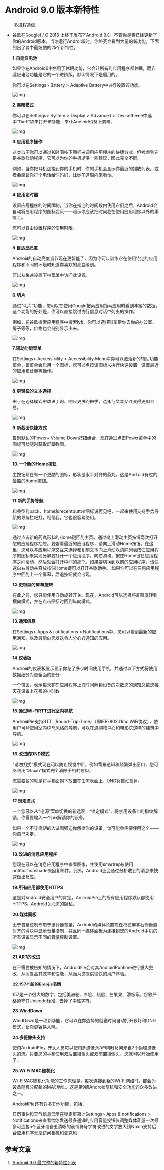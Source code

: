 # Android 9.0 版本新特性
　　多进程通信

- 谷歌在GoogleI / O 2018 上终于发布了Android 9.0。不管你是否已经更新了你的Android版本，当你运行Android9时，你终究会看到大量的新功能，下面列出了其中最炫酷的25个新特性。

  **1.自适应电池**

  如果你在Android6中使用了休眠功能，它会让所有的应用程序都休眠，而自适应电池功能是它的一个进阶版，默认情况下是启用的。

  你可以在Settings> Battery > Adaptive Battery中进行设置该功能。

  ![img](https://ss2.baidu.com/6ONYsjip0QIZ8tyhnq/it/u=4198353896,3493640725&fm=173&app=25&f=JPEG?w=335&h=596&s=00005D3203064D4B48D524DA0000A0B3)

  **2.黑暗模式**

  你可以在Settings> System > Display > Advanced > Devicetheme中选中“Dark“项来打开该功能，来让Android设备上变暗。

  ![img](https://ss0.baidu.com/6ONWsjip0QIZ8tyhnq/it/u=2872880076,4294717473&fm=173&app=25&f=JPEG?w=620&h=410&s=409A6C3261A55F1FCBDCF5CA0000A0B3)

  **3.应用程序操作**

  这类似于你可以通过长时间按下图标来调用应用程序的快捷方式，但考虑到它是谷歌启动程序，它可以为你的手机提供一些建议，因此完全不同。

  例如，当你把耳机连接到你的手机时，你的手机会显示你最近的播放列表。或者会建议你打个电话给你妈妈，让她在这周内来看你。

  ![img](https://ss1.baidu.com/6ONXsjip0QIZ8tyhnq/it/u=3578745262,1571602384&fm=173&app=25&f=JPEG?w=640&h=478&s=439AEA2B42A270A618340CD50100D0E2)

  **4.应用定时器**

  设置应用程序的时间限制，当你在指定的时间段内使用它们之后，Android会自动将应用程序的图标变灰——暗示你应该把时间花在使用应用程序以外的事情上。

  您可以自由设置程序的使用时限。

  ![img](https://ss1.baidu.com/6ONXsjip0QIZ8tyhnq/it/u=28390156,249491682&fm=173&app=25&f=JPEG?w=640&h=427&s=092A5D3255A5DF1F18D9B4CB0000A0B1)

  **5.自适应亮度**

  Android的自动亮度调节现在更智能了，因为你可以训练它在使用特定的应用程序和不同的环境时知道你喜欢的亮度级别。

  可以从快速设置下拉菜单中访问此设置。

  ![img](https://ss2.baidu.com/6ONYsjip0QIZ8tyhnq/it/u=3309734039,3651386399&fm=173&app=25&f=JPEG?w=335&h=596&s=A92A5D320F1A54494EFC40D80000D0B3)

  **6.切片**

  通过“切片”功能，您可以在使用Google搜索应用搜索应用时看到丰富的数据。这个功能的好处是，你可以直接跳过执行信息对话中列出的操作。

  例如，在谷歌搜索应用程序中搜索lyft，你可以选择叫车带你去你的办公室、房子等等，价格也会分别显示出来。

  ![img](https://ss0.baidu.com/6ONWsjip0QIZ8tyhnq/it/u=3118696503,2646969557&fm=173&app=25&f=JPEG?w=436&h=400&s=4890ED1244B6FF8826FDA1DE010050A0)

  **7.辅助功能菜单**

  在Settings> Accessibility > Accessibility Menu中你可以激活新的辅助功能菜单，该菜单会启用一个图标，您可以点按该图标以执行快速设置，设置最近的应用和音量等操作。

  ![img](https://ss0.baidu.com/6ONWsjip0QIZ8tyhnq/it/u=544823928,1172316625&fm=173&app=25&f=JPEG?w=335&h=596&s=84DAED321F0A604F4C65E4DA000080B2)

  **8.更轻松的文本选择**

  由于在选择模式中改进了的、响应更快的把手，选择与文本交互变得更加容易。

  ![img](https://ss0.baidu.com/6ONWsjip0QIZ8tyhnq/it/u=3308848146,395064007&fm=173&app=25&f=JPEG?w=640&h=337&s=0EAA7C231DD85CC8065D98DB000080B1)

  **9.新截图快捷方式**

  告别默认的Power+ Volume Down按钮组合，现在通过点击Power菜单中的图标可以随时获取屏幕截图。

  ![img](https://ss0.baidu.com/6ONWsjip0QIZ8tyhnq/it/u=4264737075,4216632886&fm=173&app=25&f=JPEG?w=640&h=375&s=8DE2FF020384B4ABD230855A01009093)

  **10.一个新的Home按钮**

  主按钮现在有一个更酷的图标，形状是水平对齐的药丸。这是Android有过的最酷的Home按钮。

  ![img](https://ss0.baidu.com/6ONWsjip0QIZ8tyhnq/it/u=1416055452,1295009313&fm=173&app=25&f=JPEG?w=640&h=360&s=03B656841C55DC8C435D8DDA030030B2)

  **11.新的手势导航**

  和典型的back、home和recentbutton图标说再见吧，一起来使用支持手势导航的导航栏吧打，相信我，它也很容易使用。

  ![img](https://ss2.baidu.com/6ONYsjip0QIZ8tyhnq/it/u=2660403026,3393389169&fm=173&app=25&f=JPEG?w=640&h=376&s=082A5D321925601B4844D4CA000070B0)

  通过点击新的药丸形状的Home键回到主页。通过向上滑动主页按钮两次打开您的应用程序抽屉。要查看最近的应用程序，请向上滑动Home按钮。在这里，您可以与应用程序交互来选择和复制文本向上滑动以清除列表按住应用程序的图标来实现分屏要打开一个应用程序，向右滑动，按住Home键在应用程序之间滚动，然后就会打开中间的那个。如果要切换到以前的应用程序，请快速向右滑动并释放按住Home键可以打开谷歌助手。.如果你可以在任何应用程序中回到上一个屏幕，后退按钮就会出现。

  **12.更容易的屏幕旋转**

  在此之前，您只能使用自动旋转开关。现在，Android可以选择将屏幕旋转到横向模式，并在点击图标时回到纵向模式。

  ![img](https://ss2.baidu.com/6ONYsjip0QIZ8tyhnq/it/u=1090783892,452287967&fm=173&app=25&f=JPEG?w=640&h=360&s=B0A780BA1734458A80EC2DD80200D0B2)

  **13.通知信息**

  在Settings> Apps & notifications > Notifications中，您可以看到最新的应用通知，以及最能向您发送令人分心的通知的应用。

  ![img](https://ss2.baidu.com/6ONYsjip0QIZ8tyhnq/it/u=774256976,1373867905&fm=173&app=25&f=JPEG?w=335&h=596&s=001A44324F1344431C6D21DA000080B3)

  **14.仪表板**

  Android的仪表板显示显示你花了多少时间使用手机，并通过以下方式将使用数据细分为更全面的部分:

  一个饼图，表示每天花在应用程序上的时间解锁设备的次数您的通知总数您每天在设备上花费的小时数

  ![img](https://ss0.baidu.com/6ONWsjip0QIZ8tyhnq/it/u=2955307473,759217629&fm=173&app=25&f=JPEG?w=640&h=427&s=80534D32073A41881AFD48DE000070B3)

  **15.通过Wi-FiRTT进行室内导航**

  AndroidPie支持RTT（Round-Trip-Time）（即IEEE802.11mc WiFi协议），使用户可以使用室内GPS风格的导航，可以在连购物中心和电影院这样的建筑中导航。

  ![img](https://ss0.baidu.com/6ONWsjip0QIZ8tyhnq/it/u=3429741555,21881133&fm=173&app=25&f=JPEG?w=639&h=560&s=E5338B760E766E8E0772B9D90300C0AF)

  **16.改进的DND模式**

  “请勿打扰”模式现在可以防止视觉中断，例如背景通知和频繁弹出窗口，您可以利用“Shush”模式完全消除手机的通知。

  您需要做的就是将手机面朝下放置在任何表面上，DND将自动启用。

  ![img](https://ss2.baidu.com/6ONYsjip0QIZ8tyhnq/it/u=2744458817,3337164114&fm=173&app=25&f=JPEG?w=640&h=360&s=809313D57092327843359D270300304A)

  **17.锁定模式**

  一个您可以从“电源”菜单切换的新选项：“锁定模式”，将禁用设备上的指纹解锁，你需要输入一个pin解锁你的设备。

  如果一个不守规矩的人试图强迫你解锁你的设备，你可能会需要使用这个——你自己决定。

  ![img](https://ss1.baidu.com/6ONXsjip0QIZ8tyhnq/it/u=520611181,1508608954&fm=173&app=25&f=JPEG?w=400&h=711&s=C3D314C554FC179ECB818D150300D043)

  **18.改进的消息应用程序**

  您现在可以在消息应用程序中查看图像，并使用smartreply使用notificationshade来回复邮件。此外，Android还会通过分析收到的消息来快速做出反应。

  **19.所有应用都使用HTTPS**

  这是对Android安全用户的肯定。AndroidPie上的所有应用程序默认都使用HTTPS。Android关心您的隐私。

  **20.媒体面板**

  由于音量控制专用于振铃器音量，Android的媒体设置现在将在屏幕右侧垂直对齐的滑块中显示音量控制，并且同一媒体面板为连接到您的Android手机的所有设备显示不同的音量控制设置。

  ![img](https://ss0.baidu.com/6ONWsjip0QIZ8tyhnq/it/u=1945393482,3175341634&fm=173&app=25&f=JPEG?w=400&h=711&s=1DA5E3151075C6380C8D21560300C0E2)

  **21.ART的改进**

  在不需要被告知的情况下，AndroidPie会对其AndroidRuntime进行重大更改，从而提高其效率和性能，从而为您提供愉快的用户体验。

  **22.157个新的Emojis表情**

  157是一个很大的数字，包括美洲驼、冷脸、热脸、芒果果、滑板等。谷歌严格遵守其Unicode标准，去掉了中性字符。

  **23.WindDown**

  WindDown是一项新功能，它可以在你选择的就寝时间自动打开夜灯和DND模式，让你更容易入睡。

  **24.多摄像头支持**

  使用AndroidPie，开发人员可以使用多摄像头API同时访问来自2个物理摄像头的流。只要您的手机使用双后置摄像头或双前置摄像头，您就可以开始使用了。

  **25.Wi-Fi MAC随机化**

  Wi-FiMAC随机化功能的工作原理是，每次连接到新的Wi-Fi网络时，都会为设备随机分配新的MAC地址。这是第9版Android隐私和安全功能的众多改进之一。

  AndroidPie还有许多其他功能，包括：

  日历事件和天气信息显示在锁定屏幕上Settings> Apps & notifications > Notifications来查看给你发送最多通知的应用音量按钮仅调整媒体音量一次最多可连接5个蓝牙设备更清晰的表情符号字符改进的文字放大镜Notch支持后台应用程序无法访问相机和麦克风


## 参考文章
1. [Android 9.0 最完整的新特性列表](https://baijiahao.baidu.com/s?id=1610506662242386397)

